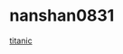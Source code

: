 # nanshan0831

[titanic](https://colab.research.google.com/drive/1rNNOT7RnNF1eJcJL899Q1r9N17lV78oj?usp=sharing)
